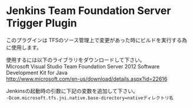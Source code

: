Jenkins Team Foundation Server Trigger Plugin  
==================

このプラグインは TFSのソース管理上で変更があった時にビルドを実行する為に使用します。  

使用するには以下のライブラリをダウンロードして下さい。  
Microsoft Visual Studio Team Foundation Server 2012 Software Development Kit for Java  
http://www.microsoft.com/en-us/download/details.aspx?id=22616

Jenkinsの起動時の引数に下記の変数を追加して下さい。  
<code>-Dcom.microsoft.tfs.jni.native.base-directory=nativeディレクトリ名</code>
